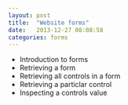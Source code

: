 ```yaml
---
layout: post
title:  "Website forms"
date:   2013-12-27 08:08:58
categories: forms
---
```


 - Introduction to forms
 - Retrieving a form
 - Retrieving all controls in a form
 - Retrieving a particlar control
 - Inspecting a controls value